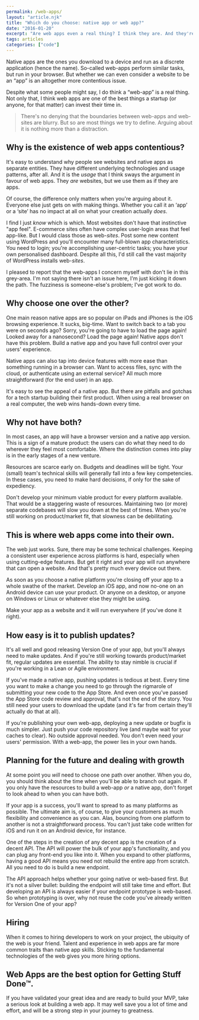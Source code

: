 ```yaml
---
permalink: /web-apps/
layout: "article.njk"
title: "Which do you choose: native app or web app?"
date: "2016-01-20"
excerpt: "Are web apps even a real thing? I think they are. And they're by far the best option for small teams searching for product/market fit."
tags: articles
categories: ["code"]
---
```


Native apps are the ones you download to a device and run as a discrete application (hence the name). So-called web-apps perform similar tasks, but run in your browser. But whether we can even consider a website to be an “app” is an altogether more contentious issue.

Despite what some people might say, I do think a “web-app” is a real thing. Not only that, I think web apps are one of the best things a startup (or anyone, for that matter) can invest their time in.

> There's no denying that the boundaries between web-apps and web-sites are blurry. But so are most things we try to define. Arguing about it is nothing more than a distraction.

## Why is the existence of web apps contentious?

It's easy to understand why people see websites and native apps as separate entities. They have different underlying technologies and usage patterns, after all. And it is the _usage_ that I think sways the argument in favour of web apps. They _are_ websites, but we use them as if they are apps.

Of course, the difference only matters when you're arguing about it. Everyone else just gets on with making things. Whether you call it an ‘app’ or a ‘site’ has no impact at all on what your creation actually _does_.

I find I just _know_ which is which. Most websites don't have that instinctive "app feel". E-commerce sites often have complex user-login areas that feel app-like. But I would class those as web-_sites_. Post some new content using WordPress and you'll encounter many full-blown app characteristics. You need to login; you're accomplishing user-centric tasks; you have your own personalised dashboard. Despite all this, I'd still call the vast majority of WordPress installs web-_sites_.

I pleased to report that the web-apps I concern myself with don't lie in this grey-area. I'm not saying there isn't an issue here, I'm just kicking it down the path. The fuzziness is someone-else's problem; I've got work to do.

## Why choose one over the other?

One main reason native apps are so popular on iPads and iPhones is the iOS browsing experience. It sucks, big-time. Want to switch back to a tab you were on seconds ago? Sorry, you're going to have to load the page again! Looked away for a nanosecond? Load the page again! Native apps don't have this problem. Build a native app and you have full control over your users' experience.

Native apps can also tap into device features with more ease than something running in a browser can. Want to access files, sync with the cloud, or authenticate using an external service? All much more straightforward (for the end user) in an app.

It's easy to see the appeal of a native app. But there are pitfalls and gotchas for a tech startup building their first product. When using a real browser on a real computer, the web wins hands-down every time.

## Why not have both?

In most cases, an app will have a browser version and a native app version. This is a sign of a mature product: the users can do what they need to do wherever they feel most comfortable. Where the distinction comes into play is in the early stages of a new venture.

Resources are scarce early on. Budgets and deadlines will be tight. Your (small) team's technical skills will generally fall into a few key competencies. In these cases, you need to make hard decisions, if only for the sake of expediency.

Don't develop your minimum viable product for every platform available. That would be a staggering waste of resources. Maintaining two (or more) separate codebases will slow you down at the best of times. When you're still working on product/market fit, that slowness can be debilitating.

## This is where web apps come into their own.

The web just works. Sure, there may be some technical challenges. Keeping a consistent user experience across platforms is hard, especially when using cutting-edge features. But get it right and your app will run anywhere that can open a website. And that's pretty much every device out there.

As soon as you choose a native platform you're closing off your app to a whole swathe of the market. Develop an iOS app, and now no-one on an Android device can use your product. Or anyone on a desktop, or anyone on Windows or Linux or whatever else they might be using.

Make your app as a website and it will run everywhere (if you've done it right).

## How easy is it to publish updates?

It's all well and good releasing Version One of your app, but you'll always need to make updates. And if you're still working towards product/market fit, regular updates are essential. The ability to stay nimble is crucial if you're working in a Lean or Agile environment.

If you've made a native app, pushing updates is tedious at best. Every time you want to make a change you need to go through the rigmarole of submitting your new code to the App Store. And even once you've passed the App Store code review and approval, that's not the end of the story. You still need your users to download the update (and it's far from certain they'll actually do that at all).

If you're publishing your own web-app, deploying a new update or bugfix is much simpler. Just push your code repository live (and maybe wait for your caches to clear). No outside approval needed. You don't even need your users' permission. With a web-app, the power lies in your own hands.

## Planning for the future and dealing with growth

At some point you _will_ need to choose one path over another. When you do, you should think about the time when you'll be able to branch out again. If you only have the resources to build a web-app _or_ a native app, don't forget to look ahead to when you can have both.

If your app is a success, you'll want to spread to as many platforms as possible. The ultimate aim is, of course, to give your customers as much flexibility and convenience as you can. Alas, bouncing from one platform to another is not a straightforward process. You can't just take code written for iOS and run it on an Android device, for instance.

One of the steps in the creation of any decent app is the creation of a decent API. The API will power the bulk of your app's functionality, and you can plug any front-end you like into it. When you expand to other platforms, having a good API means you need not rebuild the entire app from scratch. All you need to do is build a new endpoint.

The API approach helps whether your going native or web-based first. But it's not a silver bullet: building the endpoint will still take time and effort. But developing an API is always easier if your endpoint prototype is web-based. So when prototyping is over, why not reuse the code you've already written for Version One of your app?

## Hiring

When it comes to hiring developers to work on your project, the ubiquity of the web is your friend. Talent and experience in web apps are far more common traits than native app skills. Sticking to the fundamental technologies of the web gives you more hiring options.

## Web Apps are the best option for Getting Stuff Done™.

If you have validated your great idea and are ready to build your MVP, take a serious look at building a web app. It may well save you a lot of time and effort, and will be a strong step in your journey to greatness.
